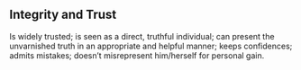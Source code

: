 ## Integrity and Trust

Is widely trusted; is seen as a direct, truthful individual; can present the unvarnished truth in an appropriate and helpful manner; keeps confidences; admits mistakes; doesn’t misrepresent him/herself for personal gain.